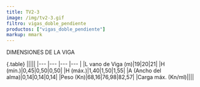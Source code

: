 ```yaml
---
title: TV2-3
image: /img/tv2-3.gif
filtro: vigas_doble_pendiente
productos: ["vigas_doble_pendiente"]
markup: mmark
---
```


DIMENSIONES DE LA VIGA

{.table}
|||||
|--- |--- |--- |--- |
|L vano de Viga (m)|19|20|21|
|H (mín.)|0,45|0,50|0,50|
|H (máx.)|1,40|1,50|1,55|
|A (Ancho del alma)|0,14|0,14|0,14|
|Peso (Kn)|68,16|76,98|82,57|
|Carga máx. (Kn/ml)||||
